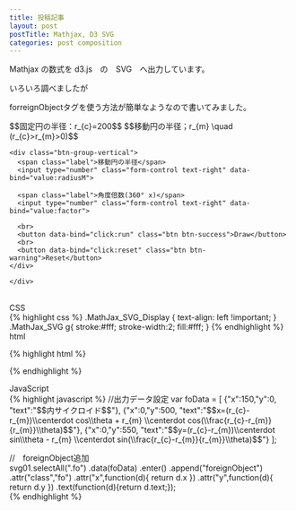 ```yaml
---
title: 投稿記事
layout: post
postTitle: Mathjax, D3 SVG 
categories: post composition
---
```


Mathjax の数式を d3.js　の　SVG　へ出力しています。

いろいろ調べましたが

forreignObjectタグを使う方法が簡単なようなので書いてみました。 

<div class="row">
	<div class="col-sm-6">
		<div id="svg01"></div>
	</div>
	<div class="col-sm-6">
		$$固定円の半径：r_{c}=200$$
		$$移動円の半径；r_{m} \quad (r_{c}>r_{m}>0)$$

    <div class="btn-group-vertical">
      <span class="label">移動円の半径</span>
      <input type="number" class="form-control text-right" data-bind="value:radiusM">

      <span class="label">角度倍数(360° x)</span>
      <input type="number" class="form-control text-right" data-bind="value:factor">

      <br>
      <button data-bind="click:run" class="btn btn-success">Draw</button>
      <br>
      <button data-bind="click:reset" class="btn btn-warning">Reset</button>
    </div>      

	</div>
</div>
<br>
<div class="label label-info">CSS</div>
{% highlight css %}
.MathJax_SVG_Display {
  text-align: left !important;
}
.MathJax_SVG g{
  stroke:#fff;
  stroke-width:2;
  fill:#fff;
}
{% endhighlight %}

<div class="label label-info">html</div>

{% highlight html %}
<!-- Mathjax SVG出力指定 -->
<script type="text/javascript" src="http://cdn.mathjax.org/mathjax/latest/MathJax.js?config=TeX-AMS-MML_SVG"></script>
{% endhighlight %}

<div class="label label-info">JavaScript</div>
{% highlight javascript %}
//出力データ設定
var foData = [
		{"x":150,"y":0,
			"text":"$$内サイクロイド$$"},
		{"x":0,"y":500,
			"text":"$$x=(r_{c}-r_{m})\\centerdot cos\\theta + r_{m} \\centerdot cos(\\frac{r_{c}-r_{m}}{r_{m}}\\theta)$$"},
		{"x":0,"y":550,
			"text":"$$y=(r_{c}-r_{m})\\centerdot sin\\theta - r_{m} \\centerdot sin(\\frac{r_{c}-r_{m}}{r_{m}}\\theta)$$"}
	];				

//　foreignObject追加  
svg01.selectAll(".fo")
  	.data(foData)
  	.enter()
  	.append("foreignObject")
  	.attr("class","fo")
  	.attr("x",function(d){ return d.x })
  	.attr("y",function(d){ return d.y })
  	.text(function(d){return d.text;});   
{% endhighlight %}

<script type="text/javascript" src="http://cdn.mathjax.org/mathjax/latest/MathJax.js?config=TeX-AMS-MML_SVG"></script>
<script src="http://d3js.org/d3.v3.min.js" charset="utf-8"></script>
<script src="{{site.url}}/js/knockout-3.1.0.js" charset="utf-8"></script>

<script>
/**
  ApplicationViewModel
**/
function AppViewModel() {

  // ko variables
  this.radiusM = ko.observable(47);
  this.factor = ko.observable(25);


	var pi = Math.PI;
  var aDegree = pi/180;
  var rc = 200,
  		rm;

	var height = 600,
		width  = 500;

	/** Scale */	
	var xScale = d3.scale.linear()
                    .domain([-200,200])
                    .range([50,450]);
  
  	var yScale = d3.scale.linear()
                    .domain([200,-200])
                    .range([50,450]);                       

    /** Line generator */                
    var cycloid = d3.svg.line()
        .x(function(d) {
       		var theta = aDegree * d;
       		var x = (rc-rm)*Math.cos(theta) + rm*Math.cos((rc-rm)/rm*theta);
       		return xScale(x); 
   		})
        .y(function(d) {
       		var theta = aDegree * d;
       		var y = (rc-rm)*Math.sin(theta) - rm*Math.sin((rc-rm)/rm*theta);
        	return yScale(y); })
        .interpolate("linear");

    /** SVG container */    
	var svg01 = d3.select("#svg01")
					.append("svg")
					.attr("height",height)
					.attr("width",width)
					.style("position","relative");

	/** Constant circle */
	var circleC = svg01.append("circle")
					.attr("cx",xScale(0))
					.attr("cy",yScale(0))
					.attr("r",rc)
					.attr("stroke","gold")
					.attr("stroke-width",2)
					.style("fill","none");

	var foData = [
		{"x":150,"y":0,
			"text":"$$内サイクロイド$$"},
		{"x":0,"y":500,
			"text":"$$x=(r_{c}-r_{m})\\centerdot cos\\theta + r_{m} \\centerdot cos(\\frac{r_{c}-r_{m}}{r_{m}}\\theta)$$"},
		{"x":0,"y":550,
			"text":"$$y=(r_{c}-r_{m})\\centerdot sin\\theta - r_{m} \\centerdot sin(\\frac{r_{c}-r_{m}}{r_{m}}\\theta)$$"}
	];				
  
  svg01.selectAll(".fo")
  	.data(foData)
  	.enter()
  	.append("foreignObject")
  	.attr("class","fo")
  	.attr("x",function(d){ return d.x })
  	.attr("y",function(d){ return d.y })
  	.attr("height",30)
  	.attr("width",300)
  	.text(function(d){return d.text;})
  	.style("position","absolute")
  ;   
 
 this.run = function(){
 		rm = parseInt(this.radiusM());
		var steps = [];
		for (var i = 0; i <= 360*parseInt(this.factor()); i++) {
			steps.push(i);					
		};

    svg01.append("path")
          .attr("d", cycloid(steps))
          .attr("stroke", function(){return "lime"})
          .attr("class","cycloid")
          .attr("stroke-width", 2)
          .attr("fill", "none");   
	};

  this.reset = function(){

    svg01.selectAll(".cycloid")
        .remove();
    svg01.selectAll(".text")
        .remove();

  };

};

// Activates knockout.js
ko.applyBindings(new AppViewModel());

</script>